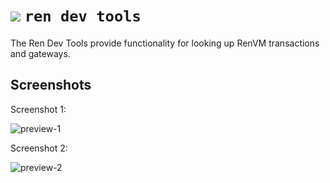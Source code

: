 # ![](https://user-images.githubusercontent.com/2221955/123574170-b4d80900-d812-11eb-8e93-eba82d486400.png) `ren dev tools`

The Ren Dev Tools provide functionality for looking up RenVM transactions and gateways.

## Screenshots

Screenshot 1:

![preview-1](https://user-images.githubusercontent.com/2221955/123573670-b6ed9800-d811-11eb-85a4-3a701951678b.png)

Screenshot 2:

![preview-2](https://user-images.githubusercontent.com/2221955/123573716-c79e0e00-d811-11eb-8491-44c2bc884a1a.png)
